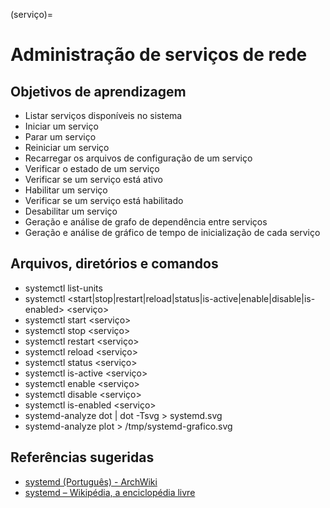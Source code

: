 (serviço)=

Administração de serviços de rede
=================================

Objetivos de aprendizagem
-------------------------

* Listar serviços disponíveis no sistema
* Iniciar um serviço
* Parar um serviço
* Reiniciar um serviço
* Recarregar os arquivos de configuração de um serviço
* Verificar o estado de um serviço
* Verificar se um serviço está ativo
* Habilitar um serviço
* Verificar se um serviço está habilitado
* Desabilitar um serviço
* Geração e análise de grafo de dependência entre serviços
* Geração e análise de gráfico de tempo de inicialização de cada serviço

Arquivos, diretórios e comandos
--------------------------------
* systemctl list-units
* systemctl <start|stop|restart|reload|status|is-active|enable|disable|is-enabled> <serviço>
* systemctl start <serviço>
* systemctl stop <serviço>
* systemctl restart <serviço>
* systemctl reload <serviço>
* systemctl status <serviço>
* systemctl is-active <serviço>
* systemctl enable <serviço>
* systemctl disable <serviço>
* systemctl is-enabled <serviço>
* systemd-analyze dot | dot -Tsvg > systemd.svg
* systemd-analyze plot > /tmp/systemd-grafico.svg

Referências sugeridas
---------------------

* [systemd (Português) - ArchWiki](https://wiki.archlinux.org/index.php/Systemd_(Portugu%C3%AAs))
* [systemd – Wikipédia, a enciclopédia livre](https://pt.wikipedia.org/wiki/Systemd)

